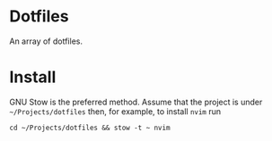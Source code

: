 # Dotfiles

An array of dotfiles.

# Install

GNU Stow is the preferred method. Assume that the project is under `~/Projects/dotfiles` then, for example, to install `nvim` run

````
cd ~/Projects/dotfiles && stow -t ~ nvim 
````
